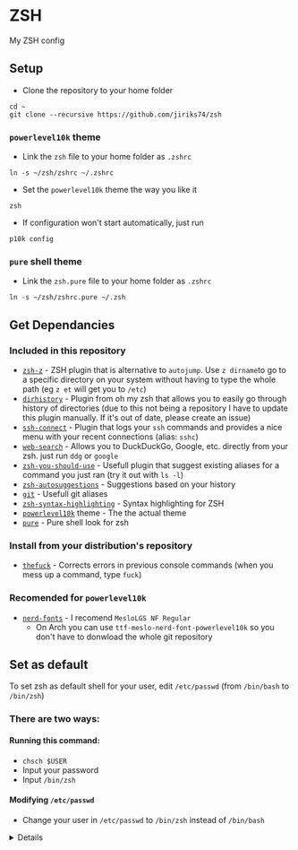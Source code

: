 # ZSH
My ZSH config

## Setup
  - Clone the repository to your home folder
```
cd ~
git clone --recursive https://github.com/jiriks74/zsh
```
### `powerlevel10k` theme
  - Link the `zsh` file to your home folder as `.zshrc`
```
ln -s ~/zsh/zshrc ~/.zshrc
```
  - Set the `powerlevel10k` theme the way you like it
```
zsh
```
  - If configuration won't start automatically, just run
```
p10k config
```
### `pure` shell theme
  - Link the `zsh.pure` file to your home folder as `.zshrc`
```
ln -s ~/zsh/zshrc.pure ~/.zsh
```  

## Get Dependancies

### Included in this repository
  - [`zsh-z`](https://github.com/agkozak/zsh-z) - ZSH plugin that is alternative to `autojump`. Use `z dirname`to go to a specific directory on your system without having to type the whole path (eg `z et` will get you to `/etc`)
  - [`dirhistory`](https://github.com/ohmyzsh/ohmyzsh/tree/master/plugins/dirhistory) - Plugin from oh my zsh that allows you to easily go through history of directories (due to this not being a repository I have to update this plugin manually. If it's out of date, please create an issue)
  - [`ssh-connect`](https://github.com/gko/ssh-connect) - Plugin that logs your `ssh` commands and provides a nice menu with your recent connections (alias: `sshc`)
  - [`web-search`](https://github.com/sineto/web-search) - Allows you to DuckDuckGo, Google, etc. directly from your zsh. just run `ddg` or `google`
  - [`zsh-you-should-use`](https://github.com/MichaelAquilina/zsh-you-should-use) - Usefull plugin that suggest existing aliases for a command you just ran (try it out with `ls -l`)
  - [`zsh-autosuggestions`](https://github.com/zsh-users/zsh-autosuggestions) - Suggestions based on your history
  - [`git`](https://github.com/davidde/git) - Usefull git aliases
  - [`zsh-syntax-highlighting`](https://github.com/zsh-users/zsh-syntax-highlighting) - Syntax highlighting for ZSH
  - [`powerlevel10k`](https://github.com/romkatv/powerlevel10k) theme - The the actual theme
  - [`pure`](https://github.com/sindresorhus/pure) - Pure shell look for zsh

### Install from your distribution's repository
  - [`thefuck`](https://github.com/nvbn/thefuck) - Corrects errors in previous console commands (when you mess up a command, type `fuck`)

### Recomended for `powerlevel10k`
  - [`nerd-fonts`](https://github.com/ryanoasis/nerd-fonts "nerd-fonts github page") - I recomend `MesloLGS NF Regular`
      - On Arch you can use `ttf-meslo-nerd-font-powerlevel10k` so you don't have to donwload the whole git repository

## Set as default
To set zsh as default shell for your user, edit `/etc/passwd` (from `/bin/bash` to `/bin/zsh`)

### There are two ways:
#### Running this command:
- ```chsch $USER```
- Input your password
- Input `/bin/zsh`

#### Modifying `/etc/passwd`
  * Change your user in `/etc/passwd` to `/bin/zsh` instead of `/bin/bash`
<details>

  * Find line containing your username
  * Change the end of the line
    From: ...`:/bin/bash`

    To:   ...`:/bin/zsh`
</details>
